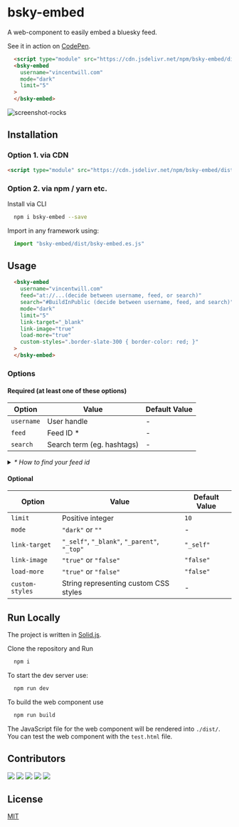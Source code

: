 
# bsky-embed

A web-component to easily embed a bluesky feed.

See it in action on [CodePen](https://codepen.io/Vincenius/pen/RwdXgyw?editors=1000).

```html
  <script type="module" src="https://cdn.jsdelivr.net/npm/bsky-embed/dist/bsky-embed.es.js" async></script>
  <bsky-embed
    username="vincentwill.com"
    mode="dark"
    limit="5"
  >
  </bsky-embed>
```

![screenshot-rocks](https://github.com/Vincenius/bsky-embed/assets/43953403/91661dd7-2a2d-47fe-b87e-c4fb6d9207b0)

## Installation

### Option 1. via CDN

```html
<script type="module" src="https://cdn.jsdelivr.net/npm/bsky-embed/dist/bsky-embed.es.js" async></script>
```

### Option 2. via npm / yarn etc.
Install via CLI
```bash
  npm i bsky-embed --save
```

Import in any framework using:
```javascript
  import "bsky-embed/dist/bsky-embed.es.js"
```

## Usage

```html
  <bsky-embed
    username="vincentwill.com"
    feed="at://...(decide between username, feed, or search)"
    search="#BuildInPublic (decide between username, feed, and search)"
    mode="dark"
    limit="5"
    link-target="_blank"
    link-image="true"
    load-more="true"
    custom-styles=".border-slate-300 { border-color: red; }"
  >
  </bsky-embed>
```

### Options

#### Required (at least one of these options)

| Option    | Value                       | Default Value |
|-----------|-----------------------------|---------------|
| `username`| User handle                 | -             |
| `feed`    | Feed ID *                   | -             |
| `search`  | Search term (eg. hashtags)  | -             |

<details>
  <summary><i>* How to find your feed id</i></summary>
  Open the URL of your feed. Open the Developer tools and go to the network tab. Find the call from bluesky to the `getFeedGenerator`. It should show the feed id.<br/><br/>
  <img src="https://github.com/Vincenius/bsky-embed/assets/43953403/604fc30c-4c19-4391-aca3-663505c09345" alt="screenshot of the developer tools">
</details>

#### Optional

| Option        | Value                                               | Default Value |
|---------------|-----------------------------------------------------|---------------|
| `limit`       | Positive integer                                    | `10`          |
| `mode`        | `"dark"` or `""`                                    | -             |
| `link-target` | `"_self"`, `"_blank"`, `"_parent"`, `"_top"`        | `"_self"`     |
| `link-image`  | `"true"` or `"false"`                               | `"false"`     |
| `load-more`   | `"true"` or `"false"`                               | `"false"`     |
| `custom-styles`| String representing custom CSS styles              | -             |

## Run Locally

The project is written in [Solid.js](https://www.solidjs.com/).

Clone the repository and Run

```bash
  npm i
```

To start the dev server use:

```bash
  npm run dev
```

To build the web component use

```bash
  npm run build
```

The JavaScript file for the web component will be rendered into `./dist/`. You can test the web component with the `test.html` file.

## Contributors

[![](https://github.com/vincenius.png?size=50)](https://github.com/Vincenius)
[![](https://github.com/NicoNotAvailable.png?size=50)](https://github.com/NicoNotAvailable)
[![](https://github.com/sirteddi.png?size=50)](https://github.com/sirteddi)
[![](https://github.com/antont.png?size=50)](https://github.com/antont)
[![](https://github.com/RetroGameDeveloper.png?size=50)](https://github.com/RetroGameDeveloper)

## License

[MIT](https://choosealicense.com/licenses/mit/)

